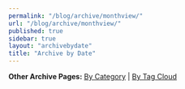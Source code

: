 ```yaml
---
permalink: "/blog/archive/monthview/"
url: "/blog/archive/monthview/"
published: true
sidebar: true
layout: "archivebydate"
title: "Archive by Date"
---
```

**Other Archive Pages:**  [By Category](/blog/archive/categoryview) | [By Tag Cloud](/blog/archive/tagcloudview) 


